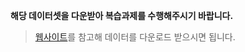 **해당 데이터셋을 다운받아 복습과제를 수행해주시기 바랍니다.**

> [웹사이트](https://korbillgates.tistory.com/215)를 참고해 데이터를 다운로드 받으시면 됩니다.
